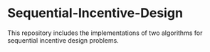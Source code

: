 # Sequential-Incentive-Design

This repository includes the implementations of two algorithms for sequential incentive design problems. 


